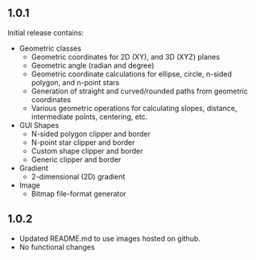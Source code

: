## 1.0.1

Initial release contains:
- Geometric classes
    - Geometric coordinates for 2D (XY), and 3D (XYZ) planes
    - Geometric angle (radian and degree)
    - Geometric coordinate calculations for ellipse, circle, n-sided polygon, and n-point stars
    - Generation of straight and curved/rounded paths from geometric coordinates
    - Various geometric operations for calculating slopes, distance, intermediate points, centering, etc.
- GUI Shapes
    - N-sided polygon clipper and border
    - N-point star clipper and border
    - Custom shape clipper and border
    - Generic clipper and border
- Gradient
    - 2-dimensional (2D) gradient
- Image
    - Bitmap file-format generator

## 1.0.2
- Updated README.md to use images hosted on github.
- No functional changes

